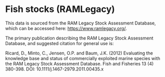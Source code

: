 # Fish stocks (RAMLegacy)

This data is sourced from the RAM Legacy Stock Assessment Database, which can be accessed here: https://www.ramlegacy.org/.

The primary publication describing the RAM Legacy Stock Assessment Database, and suggested citation for general use is:

Ricard, D., Minto, C., Jensen, O.P. and Baum, J.K. (2012) Evaluating the knowledge base and status of commercially exploited marine species with the RAM Legacy Stock Assessment Database. Fish and Fisheries 13 (4) 380-398. DOI: 10.1111/j.1467-2979.2011.00435.x